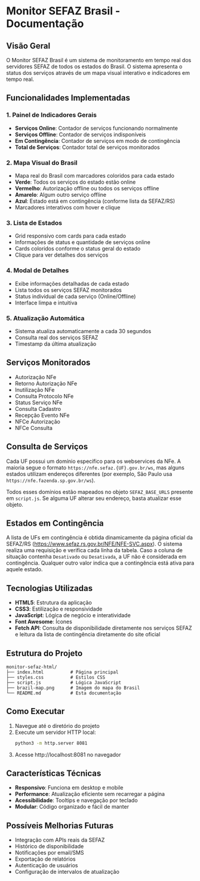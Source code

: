 # Monitor SEFAZ Brasil - Documentação

## Visão Geral
O Monitor SEFAZ Brasil é um sistema de monitoramento em tempo real dos servidores SEFAZ de todos os estados do Brasil. O sistema apresenta o status dos serviços através de um mapa visual interativo e indicadores em tempo real.

## Funcionalidades Implementadas

### 1. Painel de Indicadores Gerais
- **Serviços Online**: Contador de serviços funcionando normalmente
- **Serviços Offline**: Contador de serviços indisponíveis
- **Em Contingência**: Contador de serviços em modo de contingência
- **Total de Serviços**: Contador total de serviços monitorados

### 2. Mapa Visual do Brasil
- Mapa real do Brasil com marcadores coloridos para cada estado
- **Verde**: Todos os serviços do estado estão online
- **Vermelho**: Autorização offline ou todos os serviços offline
- **Amarelo**: Algum outro serviço offline
- **Azul**: Estado está em contingência (conforme lista da SEFAZ/RS)
- Marcadores interativos com hover e clique

### 3. Lista de Estados
- Grid responsivo com cards para cada estado
- Informações de status e quantidade de serviços online
- Cards coloridos conforme o status geral do estado
- Clique para ver detalhes dos serviços

### 4. Modal de Detalhes
- Exibe informações detalhadas de cada estado
- Lista todos os serviços SEFAZ monitorados
- Status individual de cada serviço (Online/Offline)
- Interface limpa e intuitiva

### 5. Atualização Automática
- Sistema atualiza automaticamente a cada 30 segundos
- Consulta real dos serviços SEFAZ
- Timestamp da última atualização

## Serviços Monitorados
- Autorização NFe
- Retorno Autorização NFe
- Inutilização NFe
- Consulta Protocolo NFe
- Status Serviço NFe
- Consulta Cadastro
- Recepção Evento NFe
- NFCe Autorização
- NFCe Consulta

## Consulta de Serviços
Cada UF possui um domínio específico para os webservices da NFe. A maioria segue
o formato `https://nfe.sefaz.{UF}.gov.br/ws`, mas alguns estados utilizam
endereços diferentes (por exemplo, São Paulo usa `https://nfe.fazenda.sp.gov.br/ws`).

Todos esses domínios estão mapeados no objeto `SEFAZ_BASE_URLS` presente em
`script.js`. Se alguma UF alterar seu endereço, basta atualizar esse objeto.

## Estados em Contingência
A lista de UFs em contingência é obtida dinamicamente da página oficial da SEFAZ/RS
(<https://www.sefaz.rs.gov.br/NFE/NFE-SVC.aspx>). O sistema realiza uma requisição
e verifica cada linha da tabela. Caso a coluna de situação contenha `Desativado`
ou `Desativada`, a UF não é considerada em contingência. Qualquer outro valor
indica que a contingência está ativa para aquele estado.

## Tecnologias Utilizadas
- **HTML5**: Estrutura da aplicação
- **CSS3**: Estilização e responsividade
- **JavaScript**: Lógica de negócio e interatividade
- **Font Awesome**: Ícones
- **Fetch API**: Consulta de disponibilidade diretamente nos serviços SEFAZ e
  leitura da lista de contingência diretamente do site oficial

## Estrutura do Projeto
```
monitor-sefaz-html/
├── index.html          # Página principal
├── styles.css          # Estilos CSS
├── script.js           # Lógica JavaScript
├── brazil-map.png      # Imagem do mapa do Brasil
└── README.md           # Esta documentação
```

## Como Executar
1. Navegue até o diretório do projeto
2. Execute um servidor HTTP local:
   ```bash
   python3 -m http.server 8081
   ```
3. Acesse http://localhost:8081 no navegador

## Características Técnicas
- **Responsivo**: Funciona em desktop e mobile
- **Performance**: Atualização eficiente sem recarregar a página
- **Acessibilidade**: Tooltips e navegação por teclado
- **Modular**: Código organizado e fácil de manter

## Possíveis Melhorias Futuras
- Integração com APIs reais da SEFAZ
- Histórico de disponibilidade
- Notificações por email/SMS
- Exportação de relatórios
- Autenticação de usuários
- Configuração de intervalos de atualização

